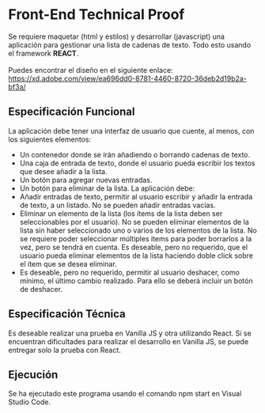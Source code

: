 # Front-End Technical Proof

Se requiere maquetar (html y estilos) y desarrollar (javascript) una aplicación para gestionar una lista de cadenas de texto. Todo esto usando el framework <b>REACT</b>.
<br>
<br>
Puedes encontrar el diseño en el siguiente enlace: https://xd.adobe.com/view/ea696dd0-8781-4460-8720-36deb2d19b2a-bf3a/ 

## Especificación Funcional 

La aplicación debe tener una interfaz de usuario que cuente, al menos, con los siguientes elementos:
- Un contenedor donde se irán añadiendo o borrando cadenas de texto. 
- Una caja de entrada de texto, donde el usuario pueda escribir los textos que desee añadir a la lista. 
-  Un botón para agregar nuevas entradas. 
- Un botón para eliminar de la lista. La aplicación debe: 
- Añadir entradas de texto, permitir al usuario escribir y añadir la entrada de texto, a un listado. No se pueden añadir entradas vacías. 
- Eliminar un elemento de la lista (los ítems de la lista deben ser seleccionables por el usuario). No se pueden eliminar elementos de la lista sin haber seleccionado uno o varios de los elementos de la lista. No se requiere poder seleccionar múltiples items para poder borrarlos a la vez, pero se tendrá en cuenta. Es deseable, pero no requerido, que el usuario pueda eliminar elementos de la lista haciendo doble click sobre el ítem que se desea eliminar. 
- Es deseable, pero no requerido, permitir al usuario deshacer, como mínimo, el último cambio realizado. Para ello se deberá incluir un botón de deshacer.

## Especificación Técnica

Es deseable realizar una prueba en Vanilla JS y otra utilizando React. Si se encuentran dificultades para realizar el desarrollo en Vanilla JS, se puede entregar solo la prueba con React.

## Ejecución

Se ha ejecutado este programa usando el comando npm start en Visual Studio Code.
